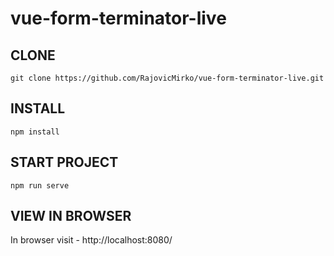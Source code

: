 # vue-form-terminator-live

## CLONE

```
git clone https://github.com/RajovicMirko/vue-form-terminator-live.git
```

## INSTALL

```
npm install
```

## START PROJECT

```
npm run serve
```

## VIEW IN BROWSER

In browser visit - http://localhost:8080/

